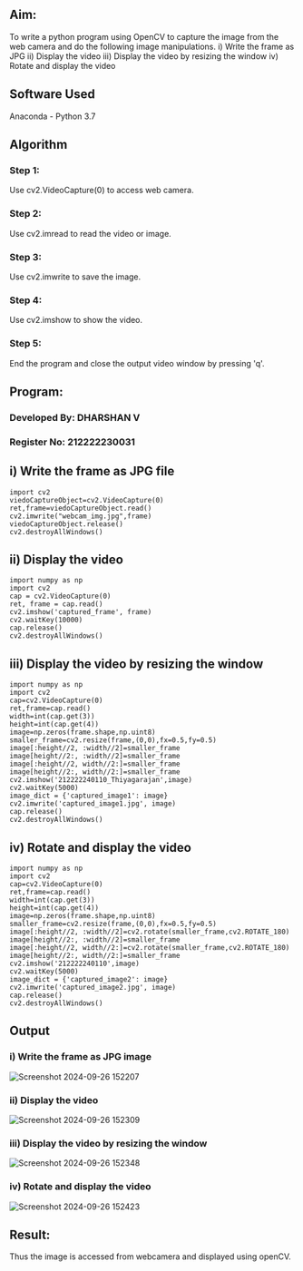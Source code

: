 
## Aim:
 
To write a python program using OpenCV to capture the image from the web camera and do the following image manipulations.
i) Write the frame as JPG 
ii) Display the video 
iii) Display the video by resizing the window
iv) Rotate and display the video

## Software Used
Anaconda - Python 3.7
## Algorithm
### Step 1:
Use cv2.VideoCapture(0) to access web camera.

### Step 2:
Use cv2.imread to read the video or image.

### Step 3:
Use cv2.imwrite to save the image.

### Step 4:
Use cv2.imshow to show the video.

### Step 5:
End the program and close the output video window by pressing 'q'.

## Program:
### Developed By: DHARSHAN V
### Register No: 212222230031

## i) Write the frame as JPG file
```
import cv2
viedoCaptureObject=cv2.VideoCapture(0)
ret,frame=viedoCaptureObject.read()
cv2.imwrite("webcam_img.jpg",frame)
viedoCaptureObject.release()
cv2.destroyAllWindows()
```

## ii) Display the video
```
import numpy as np
import cv2
cap = cv2.VideoCapture(0)
ret, frame = cap.read()
cv2.imshow('captured_frame', frame)
cv2.waitKey(10000)
cap.release()
cv2.destroyAllWindows()

```
## iii) Display the video by resizing the window
```
import numpy as np
import cv2
cap=cv2.VideoCapture(0)
ret,frame=cap.read()
width=int(cap.get(3))
height=int(cap.get(4))
image=np.zeros(frame.shape,np.uint8)
smaller_frame=cv2.resize(frame,(0,0),fx=0.5,fy=0.5)
image[:height//2, :width//2]=smaller_frame
image[height//2:, :width//2]=smaller_frame
image[:height//2, width//2:]=smaller_frame
image[height//2:, width//2:]=smaller_frame
cv2.imshow('212222240110_Thiyagarajan',image)
cv2.waitKey(5000)  
image_dict = {'captured_image1': image}
cv2.imwrite('captured_image1.jpg', image)
cap.release()
cv2.destroyAllWindows()
```

## iv) Rotate and display the video

```
import numpy as np
import cv2
cap=cv2.VideoCapture(0)
ret,frame=cap.read()
width=int(cap.get(3))
height=int(cap.get(4))
image=np.zeros(frame.shape,np.uint8)
smaller_frame=cv2.resize(frame,(0,0),fx=0.5,fy=0.5)
image[:height//2, :width//2]=cv2.rotate(smaller_frame,cv2.ROTATE_180)
image[height//2:, :width//2]=smaller_frame
image[:height//2, width//2:]=cv2.rotate(smaller_frame,cv2.ROTATE_180)
image[height//2:, width//2:]=smaller_frame
cv2.imshow('212222240110',image)
cv2.waitKey(5000) 
image_dict = {'captured_image2': image}
cv2.imwrite('captured_image2.jpg', image)
cap.release()
cv2.destroyAllWindows()
```

## Output

### i) Write the frame as JPG image
![Screenshot 2024-09-26 152207](https://github.com/user-attachments/assets/e70adae5-43a9-4f41-9fc5-eb743b10d290)


### ii) Display the video
![Screenshot 2024-09-26 152309](https://github.com/user-attachments/assets/b5896358-ab2b-440a-8c5c-4d36434764eb)


### iii) Display the video by resizing the window

![Screenshot 2024-09-26 152348](https://github.com/user-attachments/assets/14aff000-3fd9-485d-9113-d097d0da421e)

### iv) Rotate and display the video


![Screenshot 2024-09-26 152423](https://github.com/user-attachments/assets/2ad184e7-19dc-43f6-9ca2-a5c3d7588fd0)

## Result:
Thus the image is accessed from webcamera and displayed using openCV.
